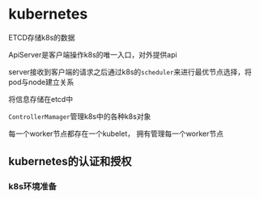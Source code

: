 # kubernetes

ETCD存储k8s的数据

ApiServer是客户端操作k8s的唯一入口，对外提供api

server接收到客户端的请求之后通过k8s的``scheduler``来进行最优节点选择，将pod与node建立关系

将信息存储在etcd中

``ControllerMamager``管理k8s中的各种k8s对象

每一个worker节点都存在一个kubelet， 拥有管理每一个worker节点

## kubernetes的认证和授权





### k8s环境准备